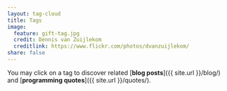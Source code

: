 ```yaml
---
layout: tag-cloud
title: Tags
image:
  feature: gift-tag.jpg
  credit: Dennis van Zuijlekom
  creditlink: https://www.flickr.com/photos/dvanzuijlekom/
share: false
---
```


You may click on a tag to discover related [**blog posts**]({{ site.url }}/blog/) and [**programming quotes**]({{ site.url }}/quotes/).
